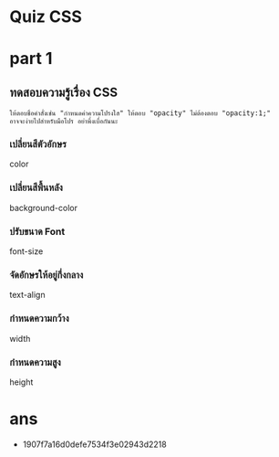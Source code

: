 # Quiz CSS

# part 1
## ทดสอบความรู้เรื่อง CSS
    ให้ตอบชื่อคำสั่งเช่น "กำหนดค่าความโปรงใส" ให้ตอบ "opacity" ไม่ต้องตอบ "opacity:1;"
    อาจจะง่ายไปสำหรับมือโปร อย่าพึ่งเบื่อกันนะ

### เปลี่ยนสีตัวอักษร
color

### เปลี่ยนสีพื้นหลัง
background-color

### ปรับขนาด Font
font-size

### จัดอักษรให้อยู่กึ่งกลาง
text-align


### กำหนดความกว้าง
width


### กำหนดความสูง
height

# ans
- 1907f7a16d0defe7534f3e02943d2218